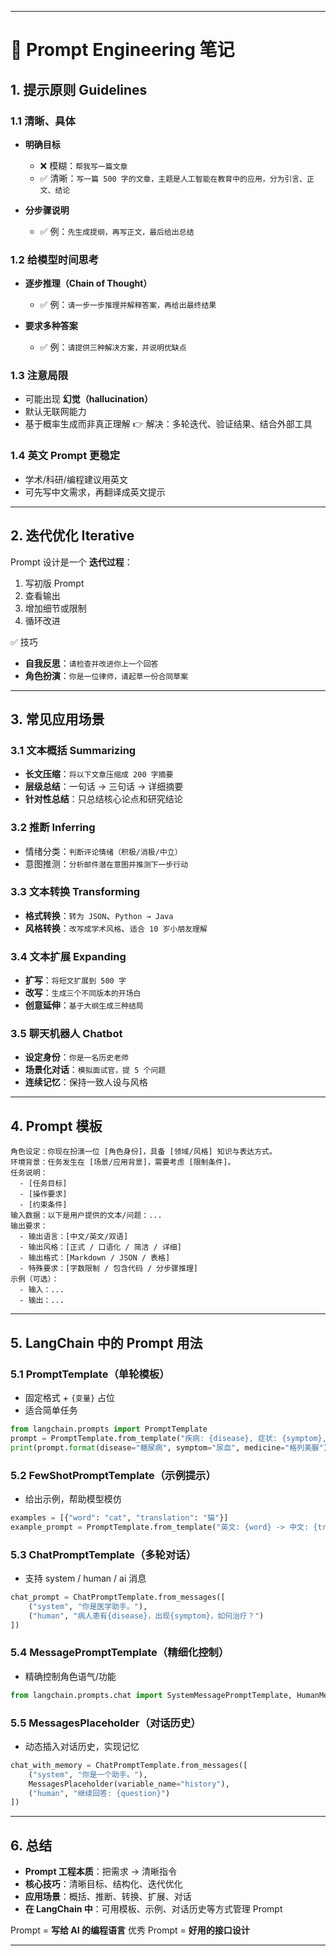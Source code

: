  
---

# 📘 Prompt Engineering 笔记

## 1. 提示原则 Guidelines

### 1.1 清晰、具体

* **明确目标**

  * ❌ 模糊：`帮我写一篇文章`
  * ✅ 清晰：`写一篇 500 字的文章，主题是人工智能在教育中的应用，分为引言、正文、结论`

* **分步骤说明**

  * ✅ 例：`先生成提纲，再写正文，最后给出总结`

### 1.2 给模型时间思考

* **逐步推理（Chain of Thought）**

  * ✅ 例：`请一步一步推理并解释答案，再给出最终结果`
* **要求多种答案**

  * ✅ 例：`请提供三种解决方案，并说明优缺点`

### 1.3 注意局限

* 可能出现 **幻觉（hallucination）**
* 默认无联网能力
* 基于概率生成而非真正理解
  👉 解决：多轮迭代、验证结果、结合外部工具

### 1.4 英文 Prompt 更稳定

* 学术/科研/编程建议用英文
* 可先写中文需求，再翻译成英文提示

---

## 2. 迭代优化 Iterative

Prompt 设计是一个 **迭代过程**：

1. 写初版 Prompt
2. 查看输出
3. 增加细节或限制
4. 循环改进

✅ 技巧

* **自我反思**：`请检查并改进你上一个回答`
* **角色扮演**：`你是一位律师，请起草一份合同草案`

---

## 3. 常见应用场景

### 3.1 文本概括 Summarizing

* **长文压缩**：`将以下文章压缩成 200 字摘要`
* **层级总结**：一句话 → 三句话 → 详细摘要
* **针对性总结**：只总结核心论点和研究结论

### 3.2 推断 Inferring

* 情绪分类：`判断评论情绪（积极/消极/中立）`
* 意图推测：`分析邮件潜在意图并推测下一步行动`

### 3.3 文本转换 Transforming

* **格式转换**：`转为 JSON`、`Python → Java`
* **风格转换**：`改写成学术风格`、`适合 10 岁小朋友理解`

### 3.4 文本扩展 Expanding

* **扩写**：`将短文扩展到 500 字`
* **改写**：`生成三个不同版本的开场白`
* **创意延伸**：`基于大纲生成三种结局`

### 3.5 聊天机器人 Chatbot

* **设定身份**：`你是一名历史老师`
* **场景化对话**：`模拟面试官，提 5 个问题`
* **连续记忆**：保持一致人设与风格

---

## 4. Prompt 模板

```text
角色设定：你现在扮演一位 [角色身份]，具备 [领域/风格] 知识与表达方式。  
环境背景：任务发生在 [场景/应用背景]，需要考虑 [限制条件]。  
任务说明：
  - [任务目标]
  - [操作要求]
  - [约束条件]  
输入数据：以下是用户提供的文本/问题：...  
输出要求：
  - 输出语言：[中文/英文/双语]  
  - 输出风格：[正式 / 口语化 / 简洁 / 详细]  
  - 输出格式：[Markdown / JSON / 表格]  
  - 特殊要求：[字数限制 / 包含代码 / 分步骤推理]  
示例（可选）：  
  - 输入：...  
  - 输出：...  
```

---

## 5. LangChain 中的 Prompt 用法

### 5.1 PromptTemplate（单轮模板）

* 固定格式 + `{变量}` 占位
* 适合简单任务

```python
from langchain.prompts import PromptTemplate
prompt = PromptTemplate.from_template("疾病: {disease}, 症状: {symptom}, 药物: {medicine}")
print(prompt.format(disease="糖尿病", symptom="尿血", medicine="格列美脲"))
```

### 5.2 FewShotPromptTemplate（示例提示）

* 给出示例，帮助模型模仿

```python
examples = [{"word": "cat", "translation": "猫"}]
example_prompt = PromptTemplate.from_template("英文: {word} -> 中文: {translation}")
```

### 5.3 ChatPromptTemplate（多轮对话）

* 支持 system / human / ai 消息

```python
chat_prompt = ChatPromptTemplate.from_messages([
    ("system", "你是医学助手。"),
    ("human", "病人患有{disease}，出现{symptom}，如何治疗？")
])
```

### 5.4 MessagePromptTemplate（精细化控制）

* 精确控制角色语气/功能

```python
from langchain.prompts.chat import SystemMessagePromptTemplate, HumanMessagePromptTemplate
```

### 5.5 MessagesPlaceholder（对话历史）

* 动态插入对话历史，实现记忆

```python
chat_with_memory = ChatPromptTemplate.from_messages([
    ("system", "你是一个助手。"),
    MessagesPlaceholder(variable_name="history"),
    ("human", "继续回答: {question}")
])
```

---

## 6. 总结

* **Prompt 工程本质**：把需求 → 清晰指令
* **核心技巧**：清晰目标、结构化、迭代优化
* **应用场景**：概括、推断、转换、扩展、对话
* **在 LangChain 中**：可用模板、示例、对话历史等方式管理 Prompt

Prompt = **写给 AI 的编程语言**
优秀 Prompt = **好用的接口设计**

---

 